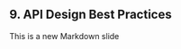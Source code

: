 ##  9. API Design Best Practices <!-- .element: data-theme="ka-subtitle" -->

This is a new Markdown slide
